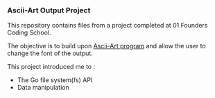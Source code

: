### Ascii-Art Output Project

This repository contains files from a project completed at 01 Founders Coding School.

The objective is to build upon [Ascii-Art program](https://github.com/abmutungi/01-founders-ascii-art) and allow the user to change the font of the output.

This project introduced me to :

- The Go file system(fs) API
- Data manipulation
